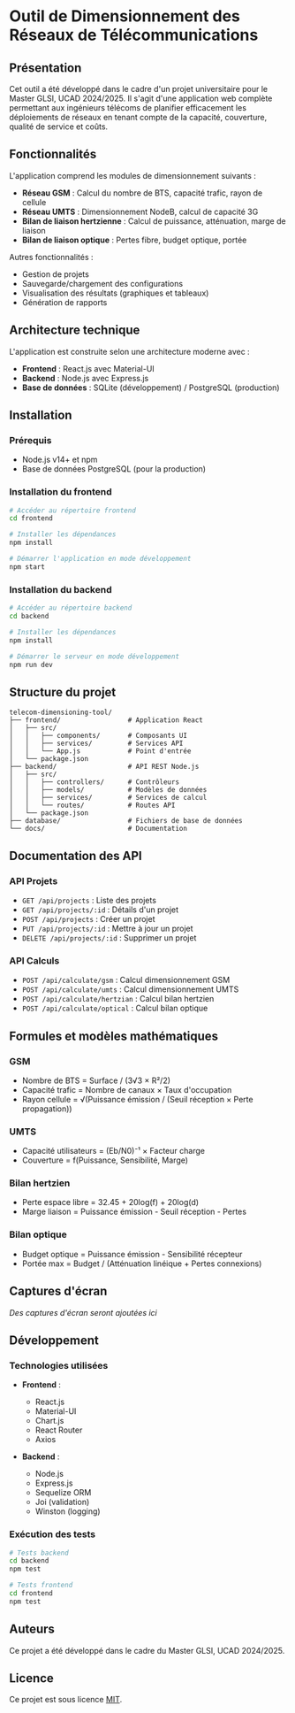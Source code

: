 # Outil de Dimensionnement des Réseaux de Télécommunications

## Présentation

Cet outil a été développé dans le cadre d'un projet universitaire pour le Master GLSI, UCAD 2024/2025. Il s'agit d'une application web complète permettant aux ingénieurs télécoms de planifier efficacement les déploiements de réseaux en tenant compte de la capacité, couverture, qualité de service et coûts.

## Fonctionnalités

L'application comprend les modules de dimensionnement suivants :

- **Réseau GSM** : Calcul du nombre de BTS, capacité trafic, rayon de cellule
- **Réseau UMTS** : Dimensionnement NodeB, calcul de capacité 3G
- **Bilan de liaison hertzienne** : Calcul de puissance, atténuation, marge de liaison
- **Bilan de liaison optique** : Pertes fibre, budget optique, portée

Autres fonctionnalités :
- Gestion de projets
- Sauvegarde/chargement des configurations
- Visualisation des résultats (graphiques et tableaux)
- Génération de rapports

## Architecture technique

L'application est construite selon une architecture moderne avec :

- **Frontend** : React.js avec Material-UI
- **Backend** : Node.js avec Express.js
- **Base de données** : SQLite (développement) / PostgreSQL (production)

## Installation

### Prérequis

- Node.js v14+ et npm
- Base de données PostgreSQL (pour la production)

### Installation du frontend

```bash
# Accéder au répertoire frontend
cd frontend

# Installer les dépendances
npm install

# Démarrer l'application en mode développement
npm start
```

### Installation du backend

```bash
# Accéder au répertoire backend
cd backend

# Installer les dépendances
npm install

# Démarrer le serveur en mode développement
npm run dev
```

## Structure du projet

```
telecom-dimensioning-tool/
├── frontend/                 # Application React
│   ├── src/
│   │   ├── components/       # Composants UI
│   │   ├── services/         # Services API
│   │   └── App.js            # Point d'entrée
│   └── package.json
├── backend/                  # API REST Node.js
│   ├── src/
│   │   ├── controllers/      # Contrôleurs
│   │   ├── models/           # Modèles de données
│   │   ├── services/         # Services de calcul
│   │   └── routes/           # Routes API
│   └── package.json
├── database/                 # Fichiers de base de données
└── docs/                     # Documentation
```

## Documentation des API

### API Projets

- `GET /api/projects` : Liste des projets
- `GET /api/projects/:id` : Détails d'un projet
- `POST /api/projects` : Créer un projet
- `PUT /api/projects/:id` : Mettre à jour un projet
- `DELETE /api/projects/:id` : Supprimer un projet

### API Calculs

- `POST /api/calculate/gsm` : Calcul dimensionnement GSM
- `POST /api/calculate/umts` : Calcul dimensionnement UMTS
- `POST /api/calculate/hertzian` : Calcul bilan hertzien
- `POST /api/calculate/optical` : Calcul bilan optique

## Formules et modèles mathématiques

### GSM
- Nombre de BTS = Surface / (3√3 × R²/2)
- Capacité trafic = Nombre de canaux × Taux d'occupation
- Rayon cellule = √(Puissance émission / (Seuil réception × Perte propagation))

### UMTS
- Capacité utilisateurs = (Eb/N0)⁻¹ × Facteur charge
- Couverture = f(Puissance, Sensibilité, Marge)

### Bilan hertzien
- Perte espace libre = 32.45 + 20log(f) + 20log(d)
- Marge liaison = Puissance émission - Seuil réception - Pertes

### Bilan optique
- Budget optique = Puissance émission - Sensibilité récepteur
- Portée max = Budget / (Atténuation linéique + Pertes connexions)

## Captures d'écran

*Des captures d'écran seront ajoutées ici*

## Développement

### Technologies utilisées

- **Frontend** :
  - React.js
  - Material-UI
  - Chart.js
  - React Router
  - Axios

- **Backend** :
  - Node.js
  - Express.js
  - Sequelize ORM
  - Joi (validation)
  - Winston (logging)

### Exécution des tests

```bash
# Tests backend
cd backend
npm test

# Tests frontend
cd frontend
npm test
```

## Auteurs

Ce projet a été développé dans le cadre du Master GLSI, UCAD 2024/2025.

## Licence

Ce projet est sous licence [MIT](LICENSE).
